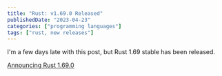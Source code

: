 ```yaml
---
title: "Rust: v1.69.0 Released"
publishedDate: "2023-04-23"
categories: ["programming languages"]
tags: ["rust, new releases"]
---
```


I'm a few days late with this post, but Rust 1.69 stable has been released.

[Announcing Rust 1.69.0](https://blog.rust-lang.org/2023/04/20/Rust-1.69.0.html)
